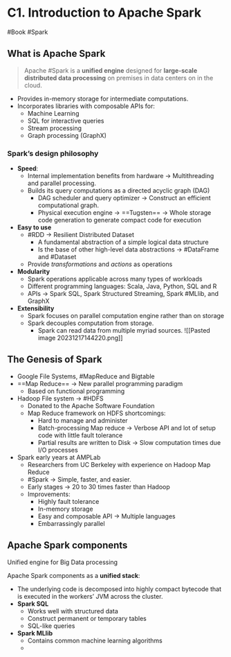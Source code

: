 # C1. Introduction to Apache Spark
#Book #Spark 

## What is Apache Spark
> Apache #Spark is a **unified engine** designed for **large-scale distributed data processing** on premises in data centers on in the cloud.
- Provides in-memory storage for intermediate computations.
- Incorporates libraries with composable APIs for:
	- Machine Learning
	- SQL for interactive queries
	- Stream processing 
	- Graph processing (GraphX)
### Spark’s design philosophy
- **Speed**:
	- Internal implementation benefits from hardware → Multithreading and parallel processing.
	- Builds its query computations as a directed acyclic graph (DAG)
		- DAG scheduler and query optimizer → Construct an efficient computational graph.
		- Physical execution engine → ==Tugsten== → Whole storage code generation to generate compact code for execution
- **Easy to use**
	- #RDD → Resilient Distributed Dataset
		- A fundamental abstraction of a simple logical data structure
		- Is the base of other high-level data abstractions → #DataFrame and #Dataset 
	- Provide *transformations* and *actions* as operations
- **Modularity**
	- Spark operations applicable across many types of workloads
	- Different programming languages: Scala, Java, Python, SQL and R
	- APIs → Spark SQL, Spark Structured Streaming, Spark #MLlib, and GraphX
- **Extensibility**
	- Spark focuses on parallel computation engine rather than on storage
	- Spark decouples computation from storage.
		- Spark can read data from multiple myriad sources.
![[Pasted image 20231217144220.png]]

## The Genesis of Spark
- Google File Systems, #MapReduce and Bigtable
- ==Map Reduce== → New parallel programming paradigm 
	- Based on functional programming
- Hadoop File system → #HDFS 
	- Donated to the Apache Software Foundation
	- Map Reduce framework on HDFS shortcomings:
		- Hard to manage and administer
		- Batch-processing Map reduce → Verbose API and lot of setup code with little fault tolerance
		- Partial results are written to Disk → Slow computation times due I/O processes
- Spark early years at AMPLab
	- Researchers from UC Berkeley with experience on Hadoop Map Reduce
	- #Spark → Simple, faster, and easier.
	- Early stages → 20 to 30 times faster than Hadoop
	- Improvements:
		- Highly fault tolerance
		- In-memory storage
		- Easy and composable API → Multiple languages
		- Embarrassingly parallel

## Apache Spark components
Unified engine for Big Data processing

Apache Spark components as a **unified stack**:
- The underlying code is decomposed into highly compact bytecode that is executed in the workers’ JVM across the cluster.
- **Spark SQL**
	- Works well with structured data
	- Construct permanent or temporary tables
	- SQL-like queries
- **Spark MLlib**
	- Contains common machine learning algorithms
	- 